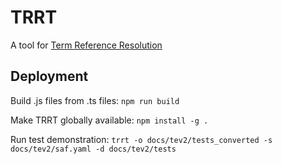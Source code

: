 # TRRT

A tool for [Term Reference Resolution](https://essif-lab.github.io/framework/docs/tev2/spec-tools/trrt)

## Deployment

Build .js files from .ts files:
`npm run build`

Make TRRT globally available:
`npm install -g .`

Run test demonstration:
`trrt -o docs/tev2/tests_converted -s docs/tev2/saf.yaml -d docs/tev2/tests`
